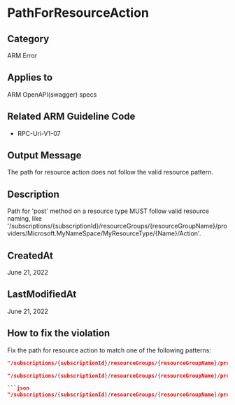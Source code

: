 # PathForResourceAction

## Category

ARM Error

## Applies to

ARM OpenAPI(swagger) specs

## Related ARM Guideline Code

- RPC-Uri-V1-07

## Output Message

The path for resource action does not follow the valid resource pattern.

## Description

Path for 'post' method on a resource type MUST follow valid resource naming, like '/subscriptions/{subscriptionId}/resourceGroups/{resourceGroupName}/providers/Microsoft.MyNameSpace/MyResourceType/{Name}/Action'.

## CreatedAt

June 21, 2022

## LastModifiedAt

June 21, 2022

## How to fix the violation

Fix the path for resource action to match one of the following patterns:

```json
"/subscriptions/{subscriptionId}/resourceGroups/{resourceGroupName}/providers/Microsoft.MyNameSpace/Action"
```

```json
"/subscriptions/{subscriptionId}/resourceGroups/{resourceGroupName}/providers/Microsoft.MyNameSpace/MyResourceType/{Name}/Action"

```json
"/subscriptions/{subscriptionId}/resourceGroups/{resourceGroupName}/providers/Microsoft.MyNameSpace/MyResourceType/{Name}/nestedResourceType/{nestedResourceName}/Action"
```